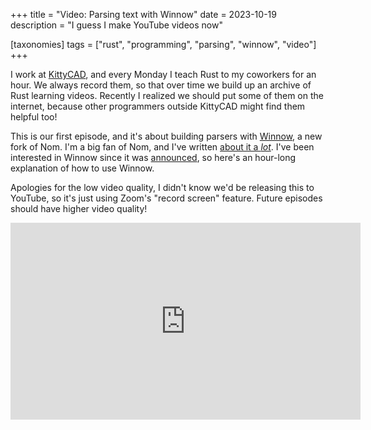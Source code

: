 +++
title = "Video: Parsing text with Winnow"
date = 2023-10-19
description = "I guess I make YouTube videos now"

[taxonomies]
tags = ["rust", "programming", "parsing", "winnow", "video"]
+++

I work at [KittyCAD], and every Monday I teach Rust to my coworkers for an hour. We always record them, so that over time we build up an archive of Rust learning videos. Recently I realized we should put some of them on the internet, because other programmers outside KittyCAD might find them helpful too!

This is our first episode, and it's about building parsers with [Winnow], a new fork of Nom. I'm a big fan of Nom, and I've written [about it a _lot_][nomtags]. I've been interested in Winnow since it was [announced], so here's an hour-long explanation of how to use Winnow.

Apologies for the low video quality, I didn't know we'd be releasing this to YouTube, so it's just using Zoom's "record screen" feature. Future episodes should have higher video quality!

<iframe width="560" height="315" src="https://www.youtube.com/embed/QF3kMyzMC40?si=_PSOoJkI8F0zq9oI" title="YouTube video player" frameborder="0" allow="accelerometer; autoplay; clipboard-write; encrypted-media; gyroscope; picture-in-picture; web-share" allowfullscreen></iframe>

<!-- more -->

[announced]: https://epage.github.io/blog/2023/02/winnow-toml-edit-combine-nom/
[KittyCAD]: https://kittycad.io
[vid]: https://www.youtube.com/watch?v=QF3kMyzMC40
[nomtags]: https://blog.adamchalmers.com/tags/nom/
[Winnow]: https://docs.rs/winnow.